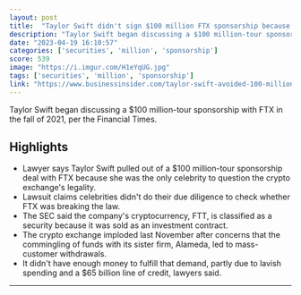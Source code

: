 ```yaml
---
layout: post
title:  "Taylor Swift didn't sign $100 million FTX sponsorship because she was the only one to ask about unregistered securities, lawyer says"
description: "Taylor Swift began discussing a $100 million-tour sponsorship with FTX in the fall of 2021, per the Financial Times."
date: "2023-04-19 16:10:57"
categories: ['securities', 'million', 'sponsorship']
score: 539
image: "https://i.imgur.com/H1eYqUG.jpg"
tags: ['securities', 'million', 'sponsorship']
link: "https://www.businessinsider.com/taylor-swift-avoided-100-million-ftx-deal-with-securities-question-2023-4"
---
```


Taylor Swift began discussing a $100 million-tour sponsorship with FTX in the fall of 2021, per the Financial Times.

## Highlights

- Lawyer says Taylor Swift pulled out of a $100 million-tour sponsorship deal with FTX because she was the only celebrity to question the crypto exchange's legality.
- Lawsuit claims celebrities didn't do their due diligence to check whether FTX was breaking the law.
- The SEC said the company's cryptocurrency, FTT, is classified as a security because it was sold as an investment contract.
- The crypto exchange imploded last November after concerns that the commingling of funds with its sister firm, Alameda, led to mass-customer withdrawals.
- It didn't have enough money to fulfill that demand, partly due to lavish spending and a $65 billion line of credit, lawyers said.

---
